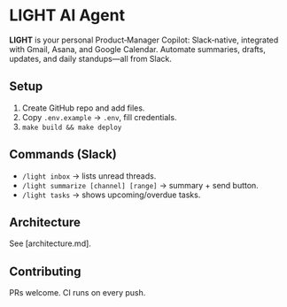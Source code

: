 # LIGHT AI Agent

**LIGHT** is your personal Product‑Manager Copilot: Slack‑native, integrated with Gmail, Asana, and Google Calendar. Automate summaries, drafts, updates, and daily standups—all from Slack.

## Setup
1. Create GitHub repo and add files.
2. Copy `.env.example` → `.env`, fill credentials.
3. `make build && make deploy`

## Commands (Slack)
- `/light inbox` → lists unread threads.
- `/light summarize [channel] [range]` → summary + send button.
- `/light tasks` → shows upcoming/overdue tasks.

## Architecture
See [architecture.md].

## Contributing
PRs welcome. CI runs on every push.
